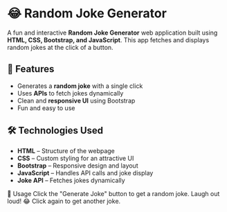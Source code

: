 # 😂 Random Joke Generator

A fun and interactive **Random Joke Generator** web application built using **HTML, CSS, Bootstrap, and JavaScript**. This app fetches and displays random jokes at the click of a button.

## 🚀 Features

- Generates a **random joke** with a single click  
- Uses **APIs** to fetch jokes dynamically  
- Clean and **responsive UI** using Bootstrap  
- Fun and easy to use  

## 🛠️ Technologies Used

- **HTML** – Structure of the webpage  
- **CSS** – Custom styling for an attractive UI  
- **Bootstrap** – Responsive design and layout  
- **JavaScript** – Handles API calls and joke display  
- **Joke API** – Fetches jokes dynamically  

🎯 Usage
  Click the "Generate Joke" button to get a random joke.
  Laugh out loud! 😂
  Click again to get another joke.
